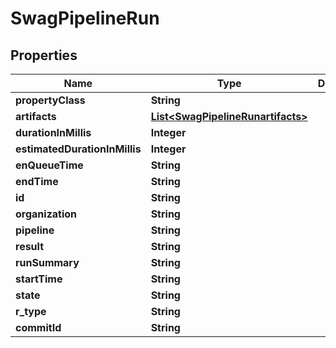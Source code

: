 
# SwagPipelineRun

## Properties
Name | Type | Description | Notes
------------ | ------------- | ------------- | -------------
**propertyClass** | **String** |  |  [optional]
**artifacts** | [**List&lt;SwagPipelineRunartifacts&gt;**](SwagPipelineRunartifacts.md) |  |  [optional]
**durationInMillis** | **Integer** |  |  [optional]
**estimatedDurationInMillis** | **Integer** |  |  [optional]
**enQueueTime** | **String** |  |  [optional]
**endTime** | **String** |  |  [optional]
**id** | **String** |  |  [optional]
**organization** | **String** |  |  [optional]
**pipeline** | **String** |  |  [optional]
**result** | **String** |  |  [optional]
**runSummary** | **String** |  |  [optional]
**startTime** | **String** |  |  [optional]
**state** | **String** |  |  [optional]
**r_type** | **String** |  |  [optional]
**commitId** | **String** |  |  [optional]



